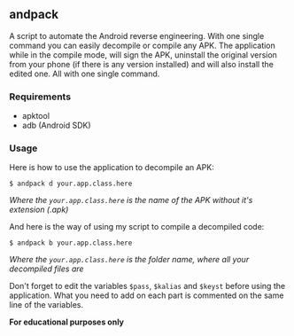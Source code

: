 ## andpack

A script to automate the Android reverse engineering. With one single command you can easily decompile or compile any APK. The application while in the compile mode, will sign the APK, uninstall the original version from your phone (if there is any version installed) and will also install the edited one. All with one single command.

### Requirements

 * apktool
 * adb (Android SDK)

### Usage

Here is how to use the application to decompile an APK:

    $ andpack d your.app.class.here

*Where the `your.app.class.here` is the name of the APK without it's extension (.apk)*

And here is the way of using my script to compile a decompiled code:

    $ andpack b your.app.class.here

*Where the `your.app.class.here` is the folder name, where all your decompiled files are*

Don't forget to edit the variables `$pass`, `$kalias` and `$keyst` before using the application. What you need to add on each part is commented on the same line of the variables.


**For educational purposes only**